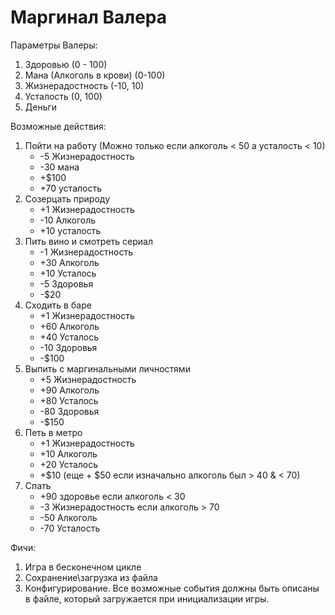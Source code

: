 # Маргинал Валера
Параметры Валеры:
1. Здоровью (0 - 100)
2. Мана (Алкоголь в крови) (0-100)
3. Жизнерадостность (-10, 10)
4. Усталость (0, 100)
5. Деньги

Возможные действия:
1. Пойти на работу (Можно только если алкоголь < 50 а усталость < 10)
    * -5 Жизнерадостность
    * -30 мана
    * +$100
    * +70 усталость
2. Созерцать природу
    * +1 Жизнерадостность
    * -10 Алкоголь
    * +10 усталость
3. Пить вино и смотреть сериал
    * -1 Жизнерадостность
    * +30 Алкоголь
    * +10 Усталось
    * -5 Здоровья
    * -$20
4. Сходить в баре
    * +1 Жизнерадостность
    * +60 Алкоголь
    * +40 Усталось
    * -10 Здоровья
    * -$100
5. Выпить с маргинальными личностями
    * +5 Жизнерадостность
    * +90 Алкоголь
    * +80 Усталось
    * -80 Здоровья
    * -$150
6. Петь в метро
    * +1 Жизнерадостность
    * +10 Алкоголь
    * +20 Усталось
    * +$10 (еще + $50 если изначально алкоголь был > 40 & < 70)
7. Спать
    * +90 здоровье если алкоголь < 30
    * -3 Жизнерадостность если алкоголь > 70
    * -50 Алкоголь
    * -70 Усталость

Фичи:
1. Игра в бесконечном цикле
2. Сохранение\загрузка из файла
3. Конфигурирование. Все возможные события должны быть описаны в файле, который загружается при инициализации игры.
